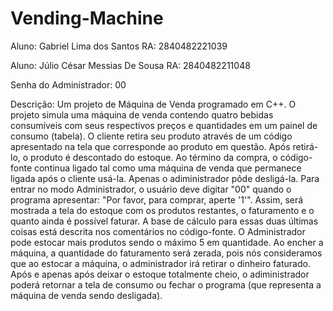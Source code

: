 # Vending-Machine

Aluno: Gabriel Lima dos Santos
RA: 2840482221039

Aluno: Júlio César Messias De Sousa 
RA: 2840482211048

Senha do Administrador: 00

Descrição: Um projeto de Máquina de Venda programado em C++. O projeto simula uma máquina de venda contendo quatro bebidas consumíveis com seus respectivos preços e quantidades em um painel de consumo (tabela). O cliente retira seu produto através de um código apresentado na tela que corresponde ao produto em questão. Após retirá-lo, o produto é descontado do estoque. Ao término da compra, o código-fonte continua ligado tal como uma máquina de venda que permanece ligada após o cliente usá-la. Apenas o adiministrador pôde desligá-la.
Para entrar no modo Administrador, o usuário deve digitar "00" quando o programa apresentar: "Por favor, para comprar, aperte '1'". Assim, será mostrada a tela do estoque com os produtos restantes, o faturamento e o quanto ainda é possível faturar. A base de cálculo para essas duas últimas coisas está descrita nos comentários no código-fonte. O Administrador pode estocar mais produtos sendo o máximo 5 em quantidade. Ao encher a máquina, a quantidade do faturamento será zerada, pois nós consideramos que ao estocar a máquina, o administrador irá retirar o dinheiro faturado. Após e apenas após deixar o estoque totalmente cheio, o adiministrador poderá retornar a tela de consumo ou fechar o programa (que representa a máquina de venda sendo desligada).
